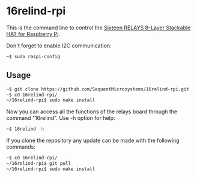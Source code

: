 # 16relind-rpi
This is the command line to control the [Sixteen RELAYS 8-Layer Stackable HAT for Raspberry Pi](https://sequentmicrosystems.com/collections/all-io-cards/products/sixteen-relays-8-layer-stackable-hat-for-raspberry-pi).

Don't forget to enable I2C communication:
```bash
~$ sudo raspi-config
```
## Usage
```bash
~$ git clone https://github.com/SequentMicrosystems/16relind-rpi.git
~$ cd 16relind-rpi/
~/16relind-rpi$ sudo make install
```
Now you can access all the functions of the relays board through the command "16relind". Use -h option for help:
```bash
~$ 16relind -h
```
If you clone the repository any update can be made with the following commands:
```bash
~$ cd 16relind-rpi/  
~/16relind-rpi$ git pull
~/16relind-rpi$ sudo make install
```
